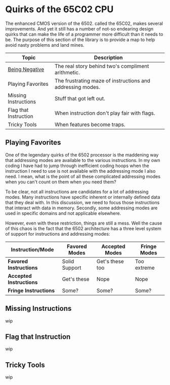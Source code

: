 # Quirks of the 65C02 CPU

The enhanced CMOS version of the 6502. called the 65C02, makes several
improvements. And yet it still has a number of not-so endearing design quirks
that can make the life of a programmer more difficult than it needs to be. The
purpose of this section of the library is to provide a map to help avoid
nasty problems and land mines.

Topic                 | Description
----------------------|-------------------
[Being Negative](./negative.md) | The real story behind two's compliment arithmetic.
Playing Favorites     | The frustrating maze of instructions and addressing modes.
Missing Instructions  | Stuff that got left out.
Flag that Instruction | When instruction don't play fair with flags.
Tricky Tools          | When features become traps.

## Playing Favorites

One of the legendary quirks of the 6502 processor is the maddening way that
addressing modes are available to the various instructions. In my own coding
I have had to jump through inefficient coding hoops when the instruction I
need to use is not available with the addressing mode I also need. I mean,
what is the point of all these complicated addressing modes when you can't
count on them when you need them?

To be clear, not all instructions are candidates for a lot of addressing
modes. Many instructions have specific inherent or internally defined data
that they deal with. In this discussion, we need to focus those instructions
that interact with data in memory. Secondly, some addressing modes are used
in specific domains and not applicable elsewhere.

However, even with these restriction, things are still a mess. Well the cause
of this chaos is the fact that the 6502 architecture has a three level system
of support for instructions and addressing modes:

Instruction/Mode          | Favored Modes  | Accepted Modes   | Fringe Modes
--------------------------|----------------|------------------|---------------
**Favored Instructions**  | Solid Support  | Get's these too  | Too extreme
**Accepted Instructions** | Get's these    | Nope             | Nope
**Fringe Instructions**   | Some?          | Some?            | Some?

## Missing Instructions

wip

## Flag that Instruction

wip

## Tricky Tools

wip
